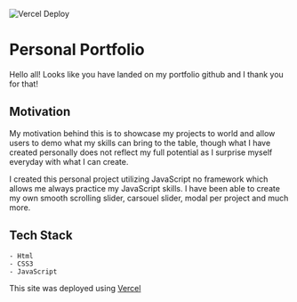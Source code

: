 ![Vercel Deploy](https://deploy-badge.vercel.app/vercel/ele-t3)

# Personal Portfolio

Hello all! Looks like you have landed on my portfolio github and I thank you for that!

## Motivation

My motivation behind this is to showcase my projects to world and allow users to demo what my skills can bring to the table, though what I have created personally does not reflect my full potential as I surprise myself everyday with what I can create.

I created this personal project utilizing JavaScript no framework which allows me always practice my JavaScript skills. I have been able to create my own smooth scrolling slider, carsouel slider, modal per project and much more.

## Tech Stack

    - Html
    - CSS3
    - JavaScript

This site was deployed using [Vercel](https://vercel.com/)
